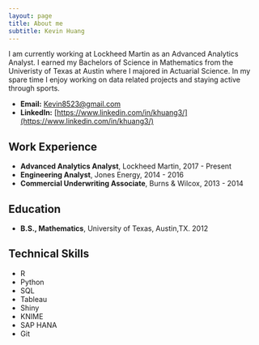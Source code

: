 ```yaml
---
layout: page
title: About me
subtitle: Kevin Huang
---
```


I am currently working at Lockheed Martin as an Advanced Analytics Analyst. I earned my Bachelors of Science in Mathematics from the Univeristy of Texas at Austin where I majored in Actuarial Science. In my spare time I enjoy working on data related projects and staying active through sports.
- __Email:__ Kevin8523@gmail.com
- __LinkedIn:__ [https://www.linkedin.com/in/khuang3/](https://www.linkedin.com/in/khuang3/)

## Work Experience
- __Advanced Analytics Analyst__, Lockheed Martin, 2017 - Present 
- __Engineering Analyst__, Jones Energy, 2014 - 2016
- __Commercial Underwriting Associate__, Burns & Wilcox, 2013 - 2014

## Education
- __B.S., Mathematics__, University of Texas, Austin,TX. 2012
 
## Technical Skills
- R
- Python
- SQL
- Tableau
- Shiny
- KNIME
- SAP HANA
- Git